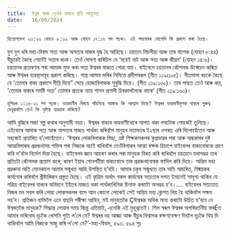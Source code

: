 ```yaml
---
title:  ঈশ্বৰ আৰু তেওঁৰ বাক্যৰ প্ৰতি আনুগত্য
date:   16/06/2024
---
```


`হিতোপদেশ ২৩:২৩ যোহন ৮:৩২ আৰু যোহন ১৭:১৭ পদ পঢ়ক। এই পদবোৰৰ যোগেদি কি প্ৰকাশ কৰা হৈছে।`

যুগ যুগ ধৰি মহা-বিবাদ সত্য আৰু অসত্যৰ মাজৰ যুদ্ধ হৈ আহিছে। চয়তান মিচলীয়া আৰু তাৰ বাপেক (যোহন ৮:৪৪) যীচুৱেই কৈছে গোটেই সত্যৰ ৰচক। তেওঁ ঘোষণা কৰিচিল যে ‘ময়েই বাট আৰু সত্য আৰু জীৱন’ (যোহন ১৪:৬)। চয়তানৰ প্ৰতাৰণাৰ পৰা আমাক মুক্ত কৰা সত্য ঈশ্বৰৰ বাক্যত পোৱা যায়। বাইবেলে চয়তানৰ কৌশলক উন্মোচন কৰিচে আৰু ঈশ্বৰৰ ব্যৱস্থাসমূহ প্ৰকাশ কৰিছে। শাস্ত্ৰ আমাৰ ভৰিৰ নিমিত্তে প্ৰদীপস্বৰূপ (গীত ১১৯ঃ১০৫)। গীতমালা ৰচকে কৈছে যে ‘তোমাৰ বাক্য প্ৰকাসে দীপ্তি দিয়ে” সেয়ে হোজাবিলাকক সুবুদ্ধি দিয়ে। (গীত ১১৯:১৩০)। তাৰ পাছত তেওঁ আৰু কয়, ‘তোমাৰ বাক্যৰ সমষ্টি সত্য’ তোমাৰ প্ৰত্যক ন্যায় শাসন প্ৰণালী চিৰকাললৈকে থাকে’ (গীত ১১৯:১৬০)।

`হৃপিণ্ডৰ ১:১৬-২১ পদ পঢ়ক। ভাৱবাণীৰ বিষয়ে পাঁচনিয়ে আমাক কি আশ্বাস দিছে? ঈশ্বৰৰ ভাৱবাণীমূলক বাক্যৰ গুৰুত্ব দেখুৱাবলৈ তেওঁ কি দৃষ্টান্ত ব্যৱহাৰ কৰিছে?`

আমি বুদ্ধিৰে সজা গল্প কথাৰ অনুগামী নহয়। ঈশ্বৰৰ বাক্যৰ ভাৱবাণীবোৰে আগত থকা পথটোক পোহৰাই তুলিছে। এইবোৰে আমাক সত্য আৰু অসত্যৰ মাজত পাৰ্থক্য কৰিবলৈ মানুহৰ মতামতৰ ই২ছাৰ ওপৰত এৰি দিলোহেঁতেন আৰু সহজেই প্ৰতাৰিত হ’লোহেঁতেন। ‘ঈশ্বৰৰ লোকবিলাকক মিছা, ভ্ৰষ্ট শিক্ষকসকলৰ কুপ্ৰভাৱৰ পৰা আৰু অন্ধকাৰৰ দুষ্ট আত্মবিলাকৰ প্ৰৱঞ্চনাময় শক্তিৰ পৰা নিজকে বচাই ৰাখিবলৈ তেওঁবিলাকৰ আত্মা ৰক্ষক হিচাপে বাইবেলৰ বাক্যবোৰকে গ্ৰহণ কৰি ল’বলৈ নিৰ্দেশ দিয়া হৈছে। বাইবেলৰ জ্ঞান আহৰণ কৰাৰ পৰা মানুহক বিৰত কৰি ৰাখিবলৈ চয়তানে যথাসম্ভৱ তাৰ প্ৰতিটো কৌশলক প্ৰয়োগ কৰে; কাৰণ ইয়াৰ পোনপটীয়া বাক্যবোৰে তাৰ প্ৰৱঞ্চনাবোৰক ফাদিল কৰি দিয়ে। অন্তিম মহা প্ৰৱঞ্চনা অতি সোনকালে আমাৰ সন্মুখত আহি উপস্থিত হ’বহি। আমাৰ চকুৰ সন্মুখতে তাৰ অতি আচৰিত, বিষ্ময়কৰ কাৰ্যবোৰ কৰিবলৈ খ্ৰীষ্টাৰিজন প্ৰস্তুত হৈছে। এই কৃত্ৰিম অৰ্থাৎ নকল কাৰ্যবোৰ সত্যতাৰ লগত ইমানেই সাদৃশ্য থাকিব যে পৱিত্ৰ বাইবেলৰ বাক্যৰ অবিহনে ইহঁতৰ মাজত থকা পাৰ্থক্যখিনিক চিনাক্ত কৰাটো অসম্ভৱ হ’ব।.... বাইবেলৰ সত্যতাত নিজৰ মন সবল কৰি লোৱা লোকসকলৰ বাদে আন কোনো লোকেই সেই অন্তিম মহা ক্লেশত থিয় হৈ থাকিবলৈ সক্ষম নহ’ব। প্ৰতিজন ব্যক্তিলৈ এনে বাছনি পৰীক্ষা আহিব, মই মানুহতকৈ Çঈশ্বৰক অধিক মান্য কৰাটো উচিত হ’বনে নে ঈশ্বৰতকৈ মানুহক? সিদ্ধান্ত লোৱাৰ সময় কিন্তু এতিয়াই, এনেকি এই মুহূত্বতেই। শিল স্বৰূপ ঈশ্বৰৰ অপৰিৱৰ্তনীয় বাৰÉত আমাৰ ভৰিবোৰ দৃঢ়কৈ খোপনি পুতি ল’লে নে? ঈশ্বৰৰ দহ আজ্ঞা আৰু যীচুৰ বিশ্বাসক ৰক্ষণাবেক্ষণ দিবলৈ দৃঢ়কৈ থিয় দি থাকিবলৈ আমি নিজকে সাজু কৰি ল’লো নে?’-মহা-বিবাদ, ৫৯৩. ৫৯৪ পৃঃ
